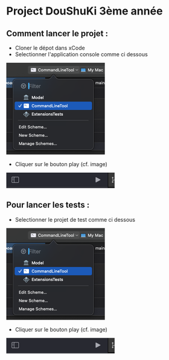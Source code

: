 # Project DouShuKi 3ème année

## Comment lancer le projet :

- Cloner le dépot dans xCode
- Selectionner l'application console comme ci dessous

![projectSelect](./Image/SelectProject.png)

- Cliquer sur le bouton play (cf. image)

![buttonPlay](./Image/PlayButton.png)

## Pour lancer les tests :

- Selectionner le projet de test comme ci dessous

![projectSelect](./Image/SelectProject.png)

- Cliquer sur le bouton play (cf. image)

![buttonPlay](./Image/PlayButton.png)
